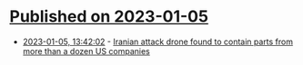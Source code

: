# [Published on 2023-01-05](index.md)

* [2023-01-05, 13:42:02](https://news.ycombinator.com/item?id=34259388) - [Iranian attack drone found to contain parts from more than a dozen US companies](https://www.cnn.com/2023/01/04/politics/iranian-drone-parts-13-us-companies-ukraine-russia/index.html)

